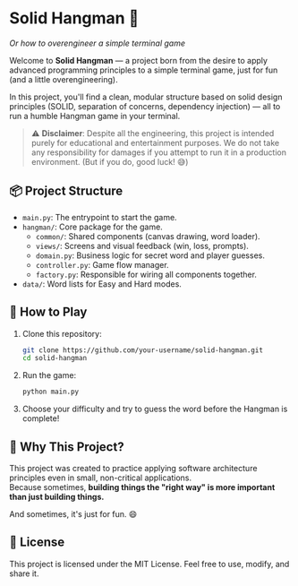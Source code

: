 # Solid Hangman 🎯
*Or how to overengineer a simple terminal game*

Welcome to **Solid Hangman** — a project born from the desire to apply advanced programming principles to a simple terminal game, just for fun (and a little overengineering).

In this project, you'll find a clean, modular structure based on solid design principles (SOLID, separation of concerns, dependency injection) — all to run a humble Hangman game in your terminal.

> ⚠️ **Disclaimer**: Despite all the engineering, this project is intended purely for educational and entertainment purposes.
> We do not take any responsibility for damages if you attempt to run it in a production environment. (But if you do, good luck! 😅)

## 📦 Project Structure

- `main.py`: The entrypoint to start the game.
- `hangman/`: Core package for the game.
  - `common/`: Shared components (canvas drawing, word loader).
  - `views/`: Screens and visual feedback (win, loss, prompts).
  - `domain.py`: Business logic for secret word and player guesses.
  - `controller.py`: Game flow manager.
  - `factory.py`: Responsible for wiring all components together.
- `data/`: Word lists for Easy and Hard modes.

## 🚀 How to Play

1. Clone this repository:
   ```bash
   git clone https://github.com/your-username/solid-hangman.git
   cd solid-hangman
   ```

2. Run the game:
   ```bash
   python main.py
   ```

3. Choose your difficulty and try to guess the word before the Hangman is complete!

## 🎯 Why This Project?

This project was created to practice applying software architecture principles even in small, non-critical applications.  
Because sometimes, **building things the "right way" is more important than just building things.**

And sometimes, it's just for fun. 😄

## 📜 License

This project is licensed under the MIT License. Feel free to use, modify, and share it.
